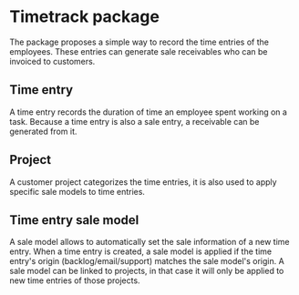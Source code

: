 # Timetrack package

The package proposes a simple way to record the time entries of the employees.
These entries can generate sale receivables who can be invoiced to customers.

## Time entry

A time entry records the duration of time an employee spent working on a task.
Because a time entry is also a sale entry, a receivable can be generated from it.

## Project

A customer project categorizes the time entries, it is also used to apply specific sale models to time entries.

## Time entry sale model

A sale model allows to automatically set the sale information of a new time entry.
When a time entry is created, a sale model is applied if the time entry's origin (backlog/email/support) matches the sale model's origin.
A sale model can be linked to projects, in that case it will only be applied to new time entries of those projects.
